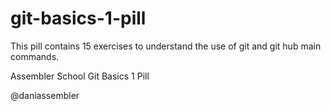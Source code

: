 # git-basics-1-pill

This pill contains 15 exercises to understand the use of git and git hub main commands.

Assembler School Git Basics 1 Pill

@daniassembler
